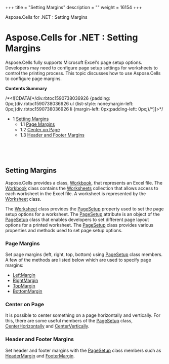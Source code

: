 +++
title = "Setting Margins" 
description = "" 
weight = 16154 
+++

Aspose.Cells for .NET : Setting Margins  

# Aspose.Cells for .NET : Setting Margins


Aspose.Cells fully supports Microsoft Excel's page setup options. Developers may need to configure page setup settings for worksheets to control the printing process. This topic discusses how to use Aspose.Cells to configure page margins.

**Contents Summary**

/\*<!\[CDATA\[\*/div.rbtoc1590738036926 {padding: 0px;}div.rbtoc1590738036926 ul {list-style: none;margin-left: 0px;}div.rbtoc1590738036926 li {margin-left: 0px;padding-left: 0px;}/\*\]\]>\*/

*   1 [Setting Margins](#SettingMargins-SettingMargins)
    *   1.1 [Page Margins](#SettingMargins-PageMargins)
    *   1.2 [Center on Page](#SettingMargins-CenteronPage)
    *   1.3 [Header and Footer Margins](#SettingMargins-HeaderandFooterMargins)

 

 

## Setting Margins

Aspose.Cells provides a class, [Workbook](https://apireference.aspose.com/net/cells/aspose.cells/workbook), that represents an Excel file. The [Workbook](https://apireference.aspose.com/net/cells/aspose.cells/workbook) class contains the [Worksheets](https://apireference.aspose.com/net/cells/aspose.cells/workbook/properties/worksheets) collection that allows access to each worksheet in the Excel file. A worksheet is represented by the [Worksheet](https://apireference.aspose.com/net/cells/aspose.cells/worksheet) class.

The [Worksheet](https://apireference.aspose.com/net/cells/aspose.cells/worksheet) class provides the [PageSetup](https://apireference.aspose.com/net/cells/aspose.cells/worksheet/properties/pagesetup) property used to set the page setup options for a worksheet. The [PageSetup](https://apireference.aspose.com/net/cells/aspose.cells/worksheet/properties/pagesetup) attribute is an object of the [PageSetup](https://apireference.aspose.com/net/cells/aspose.cells/pagesetup) class that enables developers to set different page layout options for a printed worksheet. The [PageSetup](https://apireference.aspose.com/net/cells/aspose.cells/pagesetup) class provides various properties and methods used to set page setup options.

### Page Margins

Set page margins (left, right, top, bottom) using [PageSetup](https://apireference.aspose.com/net/cells/aspose.cells/pagesetup) class members. A few of the methods are listed below which are used to specify page margins:

*   [LeftMargin](https://apireference.aspose.com/net/cells/aspose.cells/pagesetup/properties/leftmargin)
*   [RightMargin](https://apireference.aspose.com/net/cells/aspose.cells/pagesetup/properties/rightmargin)
*   [TopMargin](https://apireference.aspose.com/net/cells/aspose.cells/pagesetup/properties/topmargin)
*   [BottomMargin](https://apireference.aspose.com/net/cells/aspose.cells/pagesetup/properties/bottommargin)

### Center on Page

It is possible to center something on a page horizontally and vertically. For this, there are some useful members of the [PageSetup](https://apireference.aspose.com/net/cells/aspose.cells/pagesetup) class, [CenterHorizontally](https://apireference.aspose.com/net/cells/aspose.cells/pagesetup/properties/centerhorizontally) and [CenterVertically](https://apireference.aspose.com/net/cells/aspose.cells/pagesetup/properties/centervertically).

### Header and Footer Margins

Set header and footer margins with the [PageSetup](https://apireference.aspose.com/net/cells/aspose.cells/pagesetup) class members such as [HeaderMargin](https://apireference.aspose.com/net/cells/aspose.cells/pagesetup/properties/headermargin) and [FooterMargin](https://apireference.aspose.com/net/cells/aspose.cells/pagesetup/properties/footermargin).

